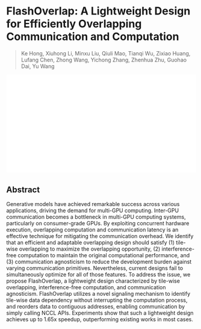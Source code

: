 # FlashOverlap: A Lightweight Design for Efficiently Overlapping Communication and Computation

> Ke Hong, Xiuhong Li, Minxu Liu, Qiuli Mao, Tianqi Wu, Zixiao Huang, Lufang Chen, Zhong Wang, Yichong Zhang, Zhenhua Zhu, Guohao Dai, Yu Wang

<p align="center">
<img src="../../blank.jpg" width="600" title="blank">
</p>

## Abstract

Generative models have achieved remarkable success across various
applications, driving the demand for multi-GPU computing. Inter-GPU
communication becomes a bottleneck in multi-GPU computing systems, particularly
on consumer-grade GPUs. By exploiting concurrent hardware execution,
overlapping computation and communication latency is an effective technique for
mitigating the communication overhead. We identify that an efficient and
adaptable overlapping design should satisfy (1) tile-wise overlapping to
maximize the overlapping opportunity, (2) interference-free computation to
maintain the original computational performance, and (3) communication
agnosticism to reduce the development burden against varying communication
primitives. Nevertheless, current designs fail to simultaneously optimize for
all of those features.
  To address the issue, we propose FlashOverlap, a lightweight design
characterized by tile-wise overlapping, interference-free computation, and
communication agnosticism. FlashOverlap utilizes a novel signaling mechanism to
identify tile-wise data dependency without interrupting the computation
process, and reorders data to contiguous addresses, enabling communication by
simply calling NCCL APIs. Experiments show that such a lightweight design
achieves up to 1.65x speedup, outperforming existing works in most cases.
